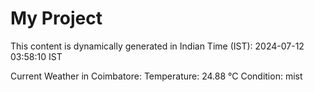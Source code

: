 # My Project

This content is dynamically generated in Indian Time (IST): 2024-07-12 03:58:10 IST


Current Weather in Coimbatore:
Temperature: 24.88 °C
Condition: mist
